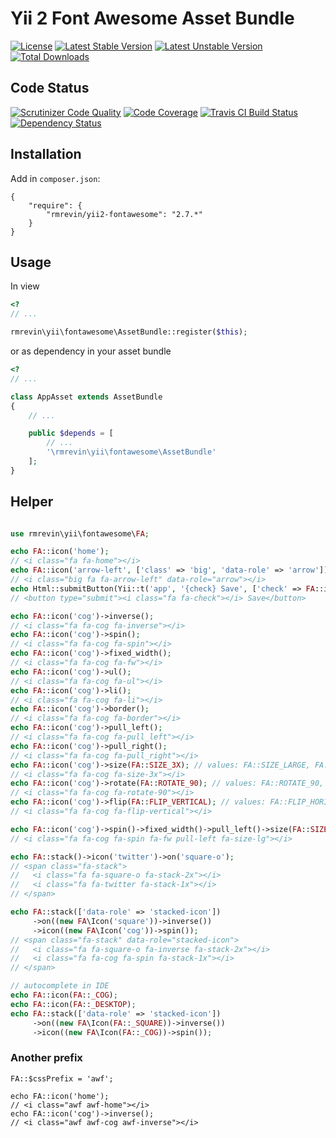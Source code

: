 Yii 2 Font Awesome Asset Bundle
===============================
[![License](https://poser.pugx.org/rmrevin/yii2-fontawesome/license.svg)](https://packagist.org/packages/rmrevin/yii2-fontawesome)
[![Latest Stable Version](https://poser.pugx.org/rmrevin/yii2-fontawesome/v/stable.svg)](https://packagist.org/packages/rmrevin/yii2-fontawesome)
[![Latest Unstable Version](https://poser.pugx.org/rmrevin/yii2-fontawesome/v/unstable.svg)](https://packagist.org/packages/rmrevin/yii2-fontawesome)
[![Total Downloads](https://poser.pugx.org/rmrevin/yii2-fontawesome/downloads.svg)](https://packagist.org/packages/rmrevin/yii2-fontawesome)

Code Status
-----------
[![Scrutinizer Code Quality](https://scrutinizer-ci.com/g/rmrevin/yii2-fontawesome/badges/quality-score.png?b=master)](https://scrutinizer-ci.com/g/rmrevin/yii2-fontawesome/?branch=master)
[![Code Coverage](https://scrutinizer-ci.com/g/rmrevin/yii2-fontawesome/badges/coverage.png?b=master)](https://scrutinizer-ci.com/g/rmrevin/yii2-fontawesome/?branch=master)
[![Travis CI Build Status](https://travis-ci.org/rmrevin/yii2-fontawesome.svg)](https://travis-ci.org/rmrevin/yii2-fontawesome)
[![Dependency Status](https://www.versioneye.com/user/projects/54119b799e16229fe00000da/badge.svg)](https://www.versioneye.com/user/projects/54119b799e16229fe00000da)

Installation
------------
Add in `composer.json`:
```
{
    "require": {
        "rmrevin/yii2-fontawesome": "2.7.*"
    }
}
```

Usage
-----
In view
```php
<?
// ...

rmrevin\yii\fontawesome\AssetBundle::register($this);

```

or as dependency in your asset bundle
```php
<?
// ...

class AppAsset extends AssetBundle
{
	// ...

	public $depends = [
		// ...
		'\rmrevin\yii\fontawesome\AssetBundle'
	];
}

```

Helper
------
```php

use rmrevin\yii\fontawesome\FA;

echo FA::icon('home');
// <i class="fa fa-home"></i>
echo FA::icon('arrow-left', ['class' => 'big', 'data-role' => 'arrow']);
// <i class="big fa fa-arrow-left" data-role="arrow"></i>
echo Html::submitButton(Yii::t('app', '{check} Save', ['check' => FA::icon('check')]));
// <button type="submit"><i class="fa fa-check"></i> Save</button>

echo FA::icon('cog')->inverse();
// <i class="fa fa-cog fa-inverse"></i>
echo FA::icon('cog')->spin();
// <i class="fa fa-cog fa-spin"></i>
echo FA::icon('cog')->fixed_width();
// <i class="fa fa-cog fa-fw"></i>
echo FA::icon('cog')->ul();
// <i class="fa fa-cog fa-ul"></i>
echo FA::icon('cog')->li();
// <i class="fa fa-cog fa-li"></i>
echo FA::icon('cog')->border();
// <i class="fa fa-cog fa-border"></i>
echo FA::icon('cog')->pull_left();
// <i class="fa fa-cog fa-pull_left"></i>
echo FA::icon('cog')->pull_right();
// <i class="fa fa-cog fa-pull_right"></i>
echo FA::icon('cog')->size(FA::SIZE_3X); // values: FA::SIZE_LARGE, FA::SIZE_2X, FA::SIZE_3X, FA::SIZE_4X, FA::SIZE_5X
// <i class="fa fa-cog fa-size-3x"></i>
echo FA::icon('cog')->rotate(FA::ROTATE_90); // values: FA::ROTATE_90, FA::ROTATE_180, FA::ROTATE_180
// <i class="fa fa-cog fa-rotate-90"></i>
echo FA::icon('cog')->flip(FA::FLIP_VERTICAL); // values: FA::FLIP_HORIZONTAL, FA::FLIP_VERTICAL
// <i class="fa fa-cog fa-flip-vertical"></i>

echo FA::icon('cog')->spin()->fixed_width()->pull_left()->size(FA::SIZE_LARGE);
// <i class="fa fa-cog fa-spin fa-fw pull-left fa-size-lg"></i>

echo FA::stack()->icon('twitter')->on('square-o');
// <span class="fa-stack">
//   <i class="fa fa-square-o fa-stack-2x"></i>
//   <i class="fa fa-twitter fa-stack-1x"></i>
// </span>

echo FA::stack(['data-role' => 'stacked-icon'])
     ->on((new FA\Icon('square'))->inverse())
     ->icon((new FA\Icon('cog'))->spin());
// <span class="fa-stack" data-role="stacked-icon">
//   <i class="fa fa-square-o fa-inverse fa-stack-2x"></i>
//   <i class="fa fa-cog fa-spin fa-stack-1x"></i>
// </span>

// autocomplete in IDE
echo FA::icon(FA::_COG);
echo FA::icon(FA::_DESKTOP);
echo FA::stack(['data-role' => 'stacked-icon'])
     ->on((new FA\Icon(FA::_SQUARE))->inverse())
     ->icon((new FA\Icon(FA::_COG))->spin());
```

### Another prefix
```
FA::$cssPrefix = 'awf';

echo FA::icon('home');
// <i class="awf awf-home"></i>
echo FA::icon('cog')->inverse();
// <i class="awf awf-cog awf-inverse"></i>
```